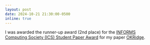 ```yaml
---
layout: post
date: 2024-10-21 21:30:00-0500
inline: true
---
```


I was awarded the runner-up award (2nd place) for the [INFORMS Computing Society (ICS) Student Paper Award](https://connect.informs.org/computing/awards/ics-student-paper-award) for my paper [OKRidge](https://arxiv.org/pdf/2304.06686).

